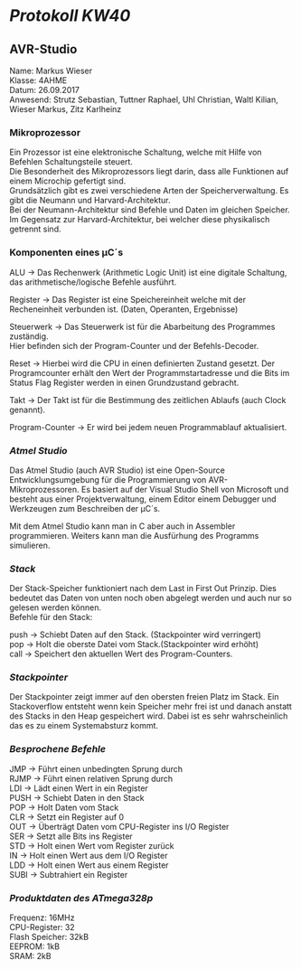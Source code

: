 # *Protokoll KW40*

## **AVR-Studio**

  Name: Markus Wieser   
  Klasse: 4AHME   
  Datum: 26.09.2017   
  Anwesend: Strutz Sebastian, Tuttner Raphael, Uhl Christian, Waltl Kilian, Wieser Markus, Zitz Karlheinz
  
  ### Mikroprozessor
  
  Ein Prozessor ist eine elektronische Schaltung, welche mit Hilfe von Befehlen Schaltungsteile steuert.  
  Die Besonderheit des Mikroprozessors liegt darin, dass alle Funktionen auf einem Microchip gefertigt sind.  
  Grundsätzlich gibt es zwei verschiedene Arten der Speicherverwaltung. Es gibt die Neumann und Harvard-Architektur.  
  Bei der Neumann-Architektur sind Befehle und Daten im gleichen Speicher.  
  Im Gegensatz zur Harvard-Architektur, bei welcher diese physikalisch getrennt sind.
  
  
  ### **Komponenten eines µC´s**
  
  ALU -> Das Rechenwerk (Arithmetic Logic Unit) ist eine digitale Schaltung, das arithmetische/logische Befehle ausführt.   
  
  Register -> Das Register ist eine Speichereinheit welche mit der Recheneinheit verbunden ist. (Daten, Operanten, Ergebnisse)  
  
  Steuerwerk -> Das Steuerwerk ist für die Abarbeitung des Programmes zuständig.  
  							Hier befinden sich der Program-Counter und der Befehls-Decoder. 
  
  Reset -> Hierbei wird die CPU in einen definierten Zustand gesetzt. Der Programcounter erhält den Wert der Programmstartadresse und            die Bits im Status Flag Register werden in einen Grundzustand gebracht.
  
  Takt -> Der Takt ist für die Bestimmung des zeitlichen Ablaufs (auch Clock genannt).
  
  Program-Counter -> Er wird bei jedem neuen Programmablauf aktualisiert.
  
  ### *Atmel Studio*
  
  Das Atmel Studio (auch AVR Studio) ist eine Open-Source Entwicklungsumgebung für die Programmierung von AVR-Mikroprozessoren. 
  Es basiert auf der Visual Studio Shell von Microsoft und besteht aus einer Projektverwaltung, einem Editor einem Debugger und   Werkzeugen zum Beschreiben der µC´s.  
  
  Mit dem Atmel Studio kann man in C aber auch in Assembler programmieren. Weiters kann man die Ausfürhung des Programms simulieren.
  
 ### *Stack*
 
 Der Stack-Speicher funktioniert nach dem Last in First Out Prinzip. Dies bedeutet das Daten von unten noch oben abgelegt werden und auch nur so gelesen werden können.     
 Befehle für den Stack: 
 
 push -> Schiebt Daten auf den Stack. (Stackpointer wird verringert)       
 pop -> Holt die oberste Datei vom Stack.(Stackpointer wird erhöht)   
 call -> Speichert den aktuellen Wert des Program-Counters.
 
 ### *Stackpointer*
 
 Der Stackpointer zeigt immer auf den obersten freien Platz im Stack. Ein Stackoverflow entsteht wenn kein Speicher mehr frei ist und danach anstatt des Stacks in den Heap gespeichert wird. Dabei ist es sehr wahrscheinlich das es zu einem Systemabsturz kommt.
 
 
### *Besprochene Befehle*

JMP -> Führt einen unbedingten Sprung durch   
RJMP -> Führt einen relativen Sprung durch    
LDI -> Lädt einen Wert in ein Register    
PUSH -> Schiebt Daten in den Stack    
POP -> Holt Daten vom Stack   
CLR -> Setzt ein Register auf 0     
OUT -> Überträgt Daten vom CPU-Register ins I/O Register     
SER -> Setzt alle Bits ins Register   
STD -> Holt einen Wert vom Register zurück      
IN -> Holt einen Wert aus dem I/O Register      
LDD -> Holt einen Wert aus einem Register     
SUBI -> Subtrahiert ein Register      


 
### *Produktdaten des ATmega328p*

Frequenz: 16MHz     
CPU-Register: 32  
Flash Speicher: 32kB    
EEPROM: 1kB   
SRAM: 2kB 

